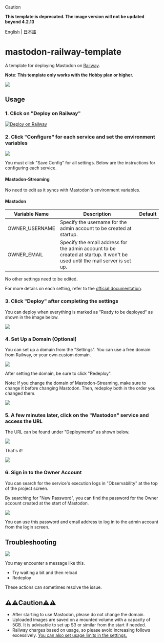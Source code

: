 > [!CAUTION]
> **This template is deprecated. The image version will not be updated beyond 4.2.13**

[English](./README.md) | [日本語](./README_ja.md)

# mastodon-railway-template
A template for deploying Mastodon on [Railway](https://railway.app).

**Note: This template only works with the Hobby plan or higher.**

![](./images/deploy.gif)

## Usage

### 1. Click on "Deploy on Railway"

[![Deploy on Railway](https://railway.app/button.svg)](https://railway.app/template/Pa4Fcc?referralCode=mveF9L)

### 2. Click "Configure" for each service and set the environment variables
![](images/step2.png)

You must click "Save Config" for all settings. Below are the instructions for configuring each service.

#### Mastodon-Streaming
No need to edit as it syncs with Mastodon's environment variables.

#### Mastodon
| Variable Name | Description | Default |
| --- | --- | --- |
| OWNER_USERNAME | Specify the username for the admin account to be created at startup. | |
| OWNER_EMAIL | Specify the email address for the admin account to be created at startup. It won't be used until the mail server is set up. | |

No other settings need to be edited.

For more details on each setting, refer to the [official documentation](https://docs.joinmastodon.org/admin/config/).

### 3. Click "Deploy" after completing the settings
You can deploy when everything is marked as "Ready to be deployed" as shown in the image below.

![](images/step3.png)

### 4. Set Up a Domain (Optional)
You can set up a domain from the "Settings". You can use a free domain from Railway, or your own custom domain. 

![](images/setup4.png)

After setting the domain, be sure to click "Redeploy".

Note: If you change the domain of Mastodon-Streaming, make sure to change it before changing Mastodon. Then, redeploy both in the order you changed them.

![](images/setup4-2.png)

### 5. A few minutes later, click on the "Mastodon" service and access the URL
The URL can be found under "Deployments" as shown below.

![](images/step5.png)

That's it!

![](images/step5-2.png)

### 6. Sign in to the Owner Account
You can search for the service's execution logs in "Observability" at the top of the project screen.

By searching for "New Password", you can find the password for the Owner account created at the start of Mastodon.

![](images/signin.png)

You can use this password and email address to log in to the admin account from the login screen.

## Troubleshooting
![](images/trouble.png)

You may encounter a message like this.

- Try waiting a bit and then reload
- Redeploy

These actions can sometimes resolve the issue.

## ⚠️⚠️Caution⚠️⚠️
- After starting to use Mastodon, please do not change the domain.
- Uploaded images are saved on a mounted volume with a capacity of 5GB. It is advisable to set up S3 or similar from the start if needed.
- Railway charges based on usage, so please avoid increasing follows excessively. [You can also set usage limits in the settings.](https://docs.railway.app/reference/usage-limits)
